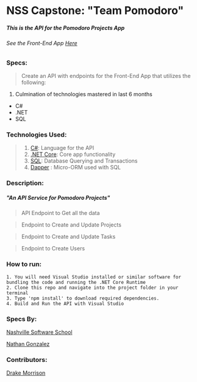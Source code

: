 # NSS Capstone: "Team Pomodoro"
##### This is the API for the Pomodoro Projects App
###### See the Front-End App [Here](https://github.com/DrakeMorrison/TeamPomodoro)

### Specs:
> Create an API with endpoints for the Front-End App that utilizes the following:

1. Culmination of technologies mastered in last 6 months
 * C#
 * .NET
 * SQL

### Technologies Used:
> 1. [C#](https://docs.microsoft.com/en-us/dotnet/csharp/): Language for the API
> 1. [.NET Core](https://docs.microsoft.com/en-us/dotnet/core/): Core app functionality
> 1. [SQL](https://docs.microsoft.com/en-us/sql/t-sql/language-reference?view=sql-server-2017): Database Querying and Transactions
> 1. [Dapper](https://dapper-tutorial.net/) : Micro-ORM used with SQL

### Description:
##### "An API Service for Pomodoro Projects"

> API Endpoint to Get all the data

> Endpoint to Create and Update Projects

> Endpoint to Create and Update Tasks

> Endpoint to Create Users

### How to run:
```
1. You will need Visual Studio installed or similar software for bundling the code and running the .NET Core Runtime
2. Clone this repo and navigate into the project folder in your terminal
3. Type 'npm install' to download required dependencies.
4. Build and Run the API with Visual Studio
```


### Specs By:
[Nashville Software School](https://github.com/nashville-software-school)

[Nathan Gonzalez](https://github.com/copypastedeveloper)


### Contributors:
[Drake Morrison](https://github.com/drakemorrison)

